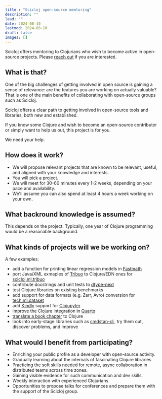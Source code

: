 ```yaml
---
title : "Scicloj open-source mentoring"
description: ""
lead: ""
date: 2024-08-10
lastmod: 2024-08-10
draft: false
images: []
---
```


Scicloj offers mentoring to Clojurians who wish to become active in open-source projects.
Please [reach out](https://scicloj.github.io/docs/community/contact/) if you are interested.

## What is that?

One of the big challenges of getting involved in open source is gaining a sense of relevance: are the features you are working on actually valuable?
That is one of the main benefits of collaborating with open-source groups such as Scicloj.

Scicloj offers a clear path to getting involved in open-source tools and libraries, both new and established.

If you know some Clojure and wish to become an open-source contributor or simply want to help us out, this project is for you.

We need your help.

## How does it work?

* We will propose relevant projects that are known to be relevant, useful, and aligned with your knowledge and interests.
* You will pick a project.
* We will meet for 30-60 minutes every 1-2 weeks, depending on your pace and availability.
* We'll assume you can also spend at least 4 hours a week working on your own.

## What backround knowledge is assumed?
This depends on the project. Typically, one year of Clojure programming would be a reasonable background.

## What kinds of projects will we be working on?
A few examples:
* add a function for printing linear regression models in [Fastmath](https://github.com/generateme/fastmath)
* port Java/XML exmaples of [Tribuo](https://tribuo.org/) to Clojure/EDN ones for [scicloj.ml.tribuo](https://github.com/scicloj/scicloj.ml.tribuo)
* contribute docstrings and unit tests to [dtype-next](https://github.com/cnuernber/dtype-next)
* test Clojure libraries on existing benchmarks
* add support for data formats (e.g. Zarr, Avro) conversion for [tech.ml.dataset](https://github.com/techascent/tech.ml.dataset)
* add [Kindly](https://scicloj.github.io/kindly-noted/) support for [Clojupyter](https://github.com/clojupyter/clojupyter)
* improve the Clojure integration in [Quarto](https://quarto.org/)
* [translate a book chapter](https://github.com/scicloj/translating-books) to Clojure
* look into early-stage libraries such as [cmdstan-clj](https://github.com/scicloj/cmdstan-clj), try them out, discover problems, and improve

##  What would I benefit from participating?
* Enriching your public profile as a developer with open-source activity.
* Gradually learning about the internals of fascinating Clojure libraries.
* Practicing the soft skills needed for remote, async collaboration in distributed teams across time zones.
* Gaining visible evidence for such communication and dev skills.
* Weekly interaction with experienced Clojurians.
* Opportunities to propose talks for conferences and prepare them with the support of the Scicloj group.
